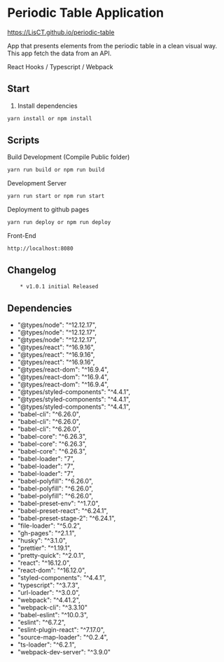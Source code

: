 # Periodic Table Application

https://LisCT.github.io/periodic-table

App that presents elements from the periodic table in a clean visual way. This app fetch the data from an API.

React Hooks / Typescript / Webpack

## Start

1. Install dependencies

```bash
yarn install or npm install
```

## Scripts

Build Development (Compile Public folder)

```bash
yarn run build or npm run build
```

Development Server

```bash
yarn run start or npm run start
```

Deployment to github pages

```bash
yarn run deploy or npm run deploy
```

Front-End

```bash
http://localhost:8080
```

## Changelog

```bash
    * v1.0.1 initial Released
```

## Dependencies

- "@types/node": "^12.12.17",
- "@types/node": "^12.12.17",
- "@types/node": "^12.12.17",
- "@types/react": "^16.9.16",
- "@types/react": "^16.9.16",
- "@types/react": "^16.9.16",
- "@types/react-dom": "^16.9.4",
- "@types/react-dom": "^16.9.4",
- "@types/react-dom": "^16.9.4",
- "@types/styled-components": "^4.4.1",
- "@types/styled-components": "^4.4.1",
- "@types/styled-components": "^4.4.1",
- "babel-cli": "^6.26.0",
- "babel-cli": "^6.26.0",
- "babel-cli": "^6.26.0",
- "babel-core": "^6.26.3",
- "babel-core": "^6.26.3",
- "babel-core": "^6.26.3",
- "babel-loader": "7",
- "babel-loader": "7",
- "babel-loader": "7",
- "babel-polyfill": "^6.26.0",
- "babel-polyfill": "^6.26.0",
- "babel-polyfill": "^6.26.0",
- "babel-preset-env": "^1.7.0",
- "babel-preset-react": "^6.24.1",
- "babel-preset-stage-2": "^6.24.1",
- "file-loader": "^5.0.2",
- "gh-pages": "^2.1.1",
- "husky": "^3.1.0",
- "prettier": "^1.19.1",
- "pretty-quick": "^2.0.1",
- "react": "^16.12.0",
- "react-dom": "^16.12.0",
- "styled-components": "^4.4.1",
- "typescript": "^3.7.3",
- "url-loader": "^3.0.0",
- "webpack": "^4.41.2",
- "webpack-cli": "^3.3.10"
- "babel-eslint": "^10.0.3",
- "eslint": "^6.7.2",
- "eslint-plugin-react": "^7.17.0",
- "source-map-loader": "^0.2.4",
- "ts-loader": "^6.2.1",
- "webpack-dev-server": "^3.9.0"
